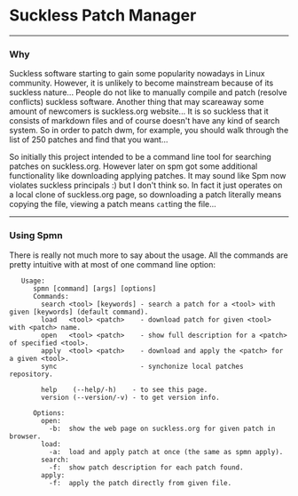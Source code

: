 # Suckless Patch Manager
---

### Why

Suckless software starting to gain some popularity nowadays in Linux community. However, it is unlikely to become mainstream because of its suckless nature... People do not like to manually compile and patch (resolve conflicts) suckless software. Another thing that may scareaway some amount of newcomers is suckless.org website... It is so suckless that it consists of markdown files and of course doesn't have any kind of search system. So in order to patch dwm, for example, you should walk through the list of 250 patches and find that you want...  

So initially this project intended to be a command line tool for searching patches on suckless.org. However later on spm got some additional functionality like downloading applying patches. It may sound like Spm now violates suckless principals :) but I don't think so. In fact it just operates on a local clone of suckless.org page, so downloading a patch literally means copying the file, viewing a patch means ```cat```ting the file...

---
### Using Spmn

There is really not much more to say about the usage. All the commands are pretty intuitive with at most of one command line option:
```
   Usage:
	  spmn [command] [args] [options]
	  Commands:
	    search <tool> [keywords] - search a patch for a <tool> with given [keywords] (default command).         
	    load   <tool> <patch>    - download patch for given <tool> with <patch> name.
	    open   <tool> <patch>    - show full description for a <patch> of specified <tool>.           
	    apply  <tool> <patch>    - download and apply the <patch> for a given <tool>.
	    sync                     - synchonize local patches repository.
      
	    help    (--help/-h)    - to see this page.
	    version (--version/-v) - to get version info.
			
	  Options:
	    open: 
	      -b:  show the web page on suckless.org for given patch in browser.
	    load: 
	      -a:  load and apply patch at once (the same as spmn apply).
	    search: 
	      -f:  show patch description for each patch found.
	    apply: 
	      -f:  apply the patch directly from given file.
```
